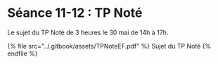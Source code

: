 # Séance 11-12 : TP Noté

Le sujet du TP Noté de 3 heures le 30 mai de 14h à 17h.

{% file src="../.gitbook/assets/TPNoteEF.pdf" %}
Sujet du TP Noté
{% endfile %}

